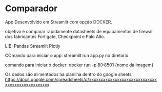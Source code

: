 # Comparador

App Desenvolvido em Streamlit com opção DOCKER.

objetivo é comparar rapidamente datasheets de equipamentos de firewall dos fabricantes Fortigate, Checkpoint e Palo Alto.

LIB:
Pandas 
Streamlit
Plotly

COmando para iniciar o app:
streamlit run app.py no diretorio

comando para iniciar o docker:
docker run -p 80:8501 {nome da imagem}

Os dados são alimentados na planilha dentro do google sheets
https://docs.google.com/spreadsheets/d/xxxxxxxxxxxxxxxxxxxxxxxxxxxxxxxxxxxxxxxxxxxxxxxx
